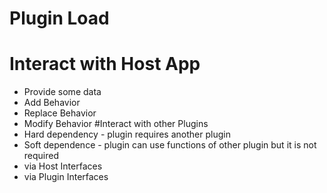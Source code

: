 # Plugin Load
# Interact with Host App
  - Provide some data
  - Add Behavior
  - Replace Behavior
  - Modify Behavior
#Interact with other Plugins
  - Hard dependency - plugin requires another plugin
  - Soft dependence - plugin can use functions of other plugin but it is not required
  - via Host Interfaces
  - via Plugin Interfaces